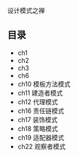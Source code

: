 设计模式之禅

## 目录

* ch1
* ch2
* ch3
* ch6
* ch10 模板方法模式
* ch11 建造者模式
* ch12 代理模式
* ch16 责任链模式
* ch17 装饰模式
* ch18 策略模式
* ch19 适配器模式
* ch22 观察者模式